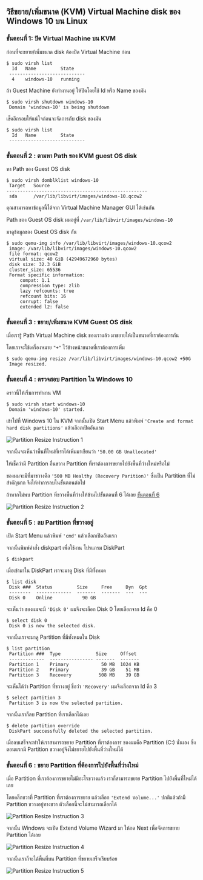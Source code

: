 ## วิธีขยาย/เพิ่มขนาด (KVM) Virtual Machine disk ของ Windows 10 บน Linux

### ขั้นตอนที่ 1:  ปิด Virtual Machine บน KVM

ก่อนที่จะขยาย/เพิ่มขนาด disk ต้องปิด Virtual Machine ก่อน

``` console
$ sudo virsh list
  Id   Name         State
 ----------------------------
  4    windows-10   running
```

ถ้า Guest Machine ยังทำงานอยู่ ให้ปิดโดยใช้ Id หรือ Name ของมัน

``` console
$ sudo virsh shutdown windows-10
 Domain 'windows-10' is being shutdown
```

เช็คอีกรอบให้แน่ใจก่อนจะจัดการกับ disk ของมัน

``` console
$ sudo virsh list
  Id   Name         State
 ----------------------------
```

### ขั้นตอนที่ 2 : ตามหา Path ของ KVM guest OS disk

หา Path ของ Guest OS disk

``` console
$ sudo virsh domblklist windows-10
 Target   Source
----------------------------------------------------
 sda      /var/lib/libvirt/images/windows-10.qcow2
```

คุณสามารถหาข้อมูลนี้ได้จาก Virtual Machine Manager GUI ได้เช่นกัน

Path ของ Guest OS disk ผมอยู่ที่ `/var/lib/libvirt/images/windows-10`

มาดูข้อมูลของ Guest OS disk กัน

``` console
$ sudo qemu-img info /var/lib/libvirt/images/windows-10.qcow2
 image: /var/lib/libvirt/images/windows-10.qcow2
 file format: qcow2
 virtual size: 40 GiB (42949672960 bytes)
 disk size: 32.3 GiB
 cluster_size: 65536
 Format specific information:
     compat: 1.1
     compression type: zlib
     lazy refcounts: true
     refcount bits: 16
     corrupt: false
     extended l2: false
```

### ขั้นตอนที่ 3 : ขยาย/เพิ่มขนาด KVM Guest OS disk

เมื่อเรารู้ Path Virtual Machine disk ของเราแล้ว มาขยายให้เป็นขนาดที่เราต้องการกัน

โดยเราจะใช้เครื่องหมาย `"+"` ไว้ข้างหน้าขนาดที่เราต้องการเพิ่ม

``` console
$ sudo qemu-img resize /var/lib/libvirt/images/windows-10.qcow2 +50G
 Image resized.
```

### ขั้นตอนที่ 4 : ตรวจสอบ Partition ใน Windows 10

คราวนี้ให้เริ่มการทำงาน VM

``` console
$ sudo virsh start windows-10
 Domain 'windows-10' started.
```

เข้าไปที่ Windows 10 ใน KVM จากนั้นเปิด Start Menu แล้วพิมพ์ `'Create and format hard disk partitions'` แล้วเลือกเปิดอันแรก

![Partition Resize Instruction 1](pictures/partition-resize-1.png)

จากนั้นจะเห็นว่าพื้นที่ใหม่ที่เราได้เพิ่มมาเขียนว่า `'50.00 GB Unallocated'`

ให้เช็คว่ามี Partition อื่นขวาง Partition ที่เราต้องการขยายไปยังพื้นที่ว่างใหม่หรือไม่

ของผมจะมีที่มาขวางคือ `'500 MB Healthy (Recovery Parition)'` ซึ่งเป็น Partition ที่ไม่สำคัญมาก จึงให้ทำการลบในขั้นตอนต่อไป

ถ้าหากไม่พบ Partition ที่ขวางพื้นที่ว่างให้ข้ามไปขั้นตอนที่ 6 ได้เลย [ขั้นตอนที่ 6](###ขั้นตอนที่-6-:-ขยาย-partition-ที่ต้องการไปยังพื้นที่ว่างใหม่)

![Partition Resize Instruction 2](pictures/partition-resize-2.png)

### ขั้นตอนที่ 5 : ลบ Partition ที่ขวางอยู่

เปิด Start Menu แล้วพิมพ์ `'cmd'` แล้วเลือกเปิดอันแรก

จากนั้นพิมพ์คำสั่ง diskpart เพื่อใช้งาน โปรแกรม DiskPart

``` console
$ diskpart
```

เมื่อเข้ามาใน DiskPart เราจะมาดู Disk ที่มีทั้งหมด

``` console
$ list disk
 Disk ###  Status         Size     Free     Dyn  Gpt
 --------  -------------  -------  -------  ---  ---
 Disk 0    Online           90 GB
```

จะเห็นว่า ของผมจะมี `'Disk 0'` ผมจึงจะเลือก Disk 0 โดยเลือกจาก Id คือ 0

``` console
$ select disk 0
 Disk 0 is now the selected disk.
```

จากนั้นเราจะมาดู Partition ที่มีทั้งหมดใน Disk

``` console
$ list partition
 Partition ###  Type             Size     Offset
 -------------  ---------------- -------  -------
 Partition 1    Primary            50 MB  1024 KB
 Partition 2    Primary            39 GB    51 MB
 Partition 3    Recovery          508 MB    39 GB
```

จะเห็นได้ว่า Partition ที่ขวางอยู่ ชื่อว่า `'Recovery'` ผมจึงเลือกจาก Id คือ 3

``` console
$ select partition 3
 Partition 3 is now the selected partition.
```

จากนั้นเราก็ลบ Partition ที่เราเลือกได้เลย

``` console
$ delete partition override
 DiskPart successfully deleted the selected partition.
```

เมื่อลบเสร็จจะทำให้เราสามารถขยาย Partition ที่เราต้องการ ของผมคือ Partition (C:) นั่นเอง ซึ่งตอนแรกมี Partition ขวางอยู่จึงไม่ขยายไปยังพื้นที่ว่างใหม่ได้

### ขั้นตอนที่ 6 : ขยาย Partition ที่ต้องการไปยังพื้นที่ว่างใหม่

เมื่อ Partition ที่เราต้องการขยายไม่มีอะไรขวางแล้ว เราก็สามารถขยาย Partition ไปยังพื้นที่ใหม่ได้เลย 

โดยคลิ๊กขวาที่ Partition ที่เราต้องการขยาย แล้วเลือก `'Extend Volume...'` ปกติแล้วถ้ามี Partition ขวางอยู่ทางขวา ตัวเลือกนี้จะไม่สามารถเลือกได้

![Partition Resize Instruction 3](pictures/partition-resize-3.png)

จากนั้น Windows จะเปิด Extend Volume Wizard มา ให้กด Next เพื่อจัดการขยาย Partition ได้เลย

![Partition Resize Instruction 4](pictures/partition-resize-4.png)

จากนั้นเราก็จะได้พื้นที่บน Partition ที่ขยายเสร็จเรียบร้อย

![Partition Resize Instruction 5](pictures/partition-resize-5.png)